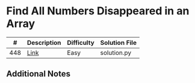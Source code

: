 # Find All Numbers Disappeared in an Array
|#|Description|Difficulty|Solution File|
|-|-|-|-|
|448|[Link](https://leetcode.com/problems/find-all-numbers-disappeared-in-an-array/)|Easy|solution.py|

## Additional Notes
